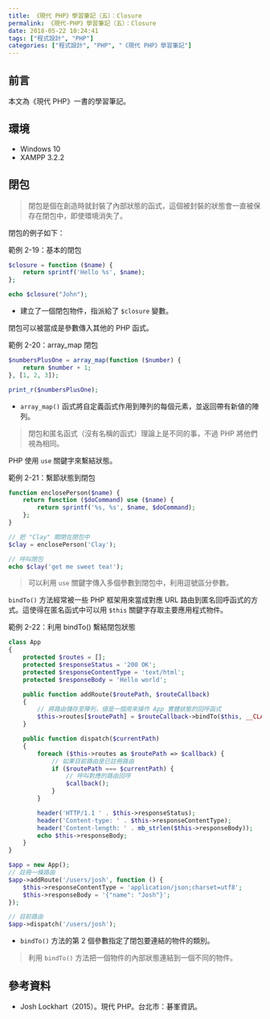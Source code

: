 ```yaml
---
title: 《現代 PHP》學習筆記（五）：Closure
permalink: 《現代-PHP》學習筆記（五）：Closure
date: 2018-05-22 10:24:41
tags: ["程式設計", "PHP"]
categories: ["程式設計", "PHP", "《現代 PHP》學習筆記"]
---
```


## 前言

本文為《現代 PHP》一書的學習筆記。

## 環境

- Windows 10
- XAMPP 3.2.2

## 閉包

> 閉包是個在創造時就封裝了內部狀態的函式，這個被封裝的狀態會一直被保存在閉包中，即使環境消失了。

閉包的例子如下：

範例 2-19：基本的閉包

```PHP
$closure = function ($name) {
    return sprintf('Hello %s', $name);
};

echo $closure("John");
```

- 建立了一個閉包物件，指派給了 `$closure` 變數。

閉包可以被當成是參數傳入其他的 PHP 函式。

範例 2-20：array_map 閉包

```PHP
$numbersPlusOne = array_map(function ($number) {
    return $number + 1;
}, [1, 2, 3]);

print_r($numbersPlusOne);
```

- `array_map()` 函式將自定義函式作用到陣列的每個元素，並返回帶有新値的陣列。

> 閉包和匿名函式（沒有名稱的函式）理論上是不同的事，不過 PHP 將他們視為相同。

PHP 使用 `use` 關鍵字來繫結狀態。

範例 2-21：繫節狀態到閉包

```PHP
function enclosePerson($name) {
    return function ($doCommand) use ($name) {
        return sprintf('%s, %s', $name, $doCommand);
    };
}

// 把 "Clay" 關閉在閉包中
$clay = enclosePerson('Clay');

// 呼叫閉包
echo $clay('get me sweet tea!');
```

> 可以利用 `use` 關鍵字傳入多個參數到閉包中，利用逗號區分參數。

`bindTo()` 方法經常被一些 PHP 框架用來當成對應 URL 路由到匿名回呼函式的方式。這使得在匿名函式中可以用 `$this` 關鍵字存取主要應用程式物件。

範例 2-22：利用 bindTo() 繫結閉包狀態

```PHP
class App
{
    protected $routes = [];
    protected $responseStatus = '200 OK';
    protected $responseContentType = 'text/html';
    protected $responseBody = 'Hello world';

    public function addRoute($routePath, $routeCallback)
    {
        // 將路由儲存至陣列，値是一個用來操作 App 實體狀態的回呼函式
        $this->routes[$routePath] = $routeCallback->bindTo($this, __CLASS__);
    }

    public function dispatch($currentPath)
    {
        foreach ($this->routes as $routePath => $callback) {
            // 如果目前路由是已註冊路由
            if ($routePath === $currentPath) {
                // 呼叫對應的路由回呼
                $callback();
            }
        }

        header('HTTP/1.1 ' . $this->responseStatus);
        header('Content-type: ' . $this->responseContentType);
        header('Content-length: ' . mb_strlen($this->responseBody));
        echo $this->responseBody;
    }
}

$app = new App();
// 註冊一條路由
$app->addRoute('/users/josh', function () {
    $this->responseContentType = 'application/json;charset=utf8';
    $this->responseBody = '{"name": "Josh"}';
});

// 目前路由
$app->dispatch('/users/josh');
```

- `bindTo()` 方法的第 2 個參數指定了閉包要連結的物件的類別。

> 利用 `bindTo()` 方法把一個物件的內部狀態連結到一個不同的物件。

## 參考資料

- Josh Lockhart（2015）。現代 PHP。台北市：碁峯資訊。
